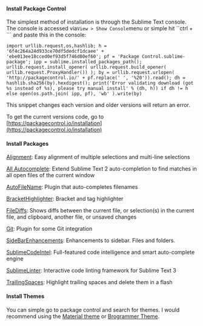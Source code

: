 #### Install Package Control

The simplest method of installation is through the Sublime Text console. The console is accessed via`View > Show Console`menu or simple hit \`\`ctrl + \`\`\` and paste this in the console:

```
import urllib.request,os,hashlib; h = '6f4c264a24d933ce70df5dedcf1dcaee' + 'ebe013ee18cced0ef93d5f746d80ef60'; pf = 'Package Control.sublime-package'; ipp = sublime.installed_packages_path(); urllib.request.install_opener( urllib.request.build_opener( urllib.request.ProxyHandler()) ); by = urllib.request.urlopen( 'http://packagecontrol.io/' + pf.replace(' ', '%20')).read(); dh = hashlib.sha256(by).hexdigest(); print('Error validating download (got %s instead of %s), please try manual install' % (dh, h)) if dh != h else open(os.path.join( ipp, pf), 'wb' ).write(by)
```

This snippet changes each version and older versions will return an error.

To get the current versions code, go to [https://packagecontrol.io/installation](https://packagecontrol.io/installation)

#### Install Packages

[Alignment](https://github.com/wbond/sublime_alignment/issues): Easy alignment of multiple selections and multi-line selections

[All Autocomplete](https://github.com/alienhard/SublimeAllAutocomplete): Extend Sublime Text 2 auto-completion to find matches in all open files of the current window

[AutoFileName](https://github.com/BoundInCode/AutoFileName): Plugin that auto-completes filenames

[BracketHighlighter](https://github.com/facelessuser/BracketHighlighter): Bracket and tag highlighter

[FileDiffs](https://github.com/colinta/SublimeFileDiffs): Shows diffs between the current file, or selection\(s\) in the current file, and clipboard, another file, or unsaved changes

[Git](https://github.com/kemayo/sublime-text-git): Plugin for some Git integration

[SideBarEnhancements](https://github.com/titoBouzout/SideBarEnhancements): Enhancements to sidebar. Files and folders.

[SublimeCodeIntel](http://sublimecodeintel.github.io/SublimeCodeIntel/): Full-featured code intelligence and smart auto-complete engine

[SublimeLinter](http://sublimelinter.readthedocs.org/): Interactive code linting framework for Sublime Text 3

[TrailingSpaces](https://github.com/SublimeText/TrailingSpaces): Highlight trailing spaces and delete them in a flash

#### Install Themes

You can simple go to package control and search for themes. I would recommend using the [Material theme](https://github.com/equinusocio/material-theme) or [Brogrammer Theme](https://github.com/kenwheeler/brogrammer-theme).

